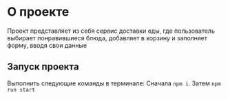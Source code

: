 # О проекте

Проект представляет из себя сервис доставки еды, где пользователь выбирает понравившиеся блюда, добавляет в корзину и заполняет форму, вводя свои данные

## Запуск проекта

Выполнить следующие команды в терминале: Сначала `npm i`. Затем `npm run start`
